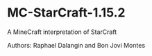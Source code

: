 # MC-StarCraft-1.15.2
A MineCraft interpretation of StarCraft

Authors: Raphael Dalangin and Bon Jovi Montes
